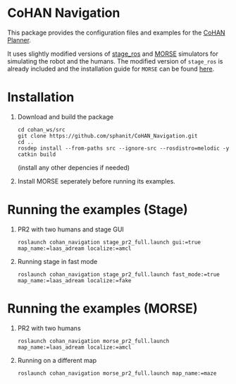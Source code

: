 # CoHAN Navigation

This package provides the configuration files and examples for the [CoHAN Planner](https://github.com/sphanit/CoHAN_Planner).

It uses slightly modified versions of [stage_ros](https://github.com/ros-simulation/stage_ros) and [MORSE](https://github.com/morse-simulator/morse) simulators for simulating the robot and the humans. The modified version of ```stage_ros``` is already included and the installation guide for ```MORSE``` can be found [here](https://github.com/sphanit/morse/blob/cohan_melodic/installation.md).

# Installation
1. Download and build the package
	```
	cd cohan_ws/src
	git clone https://github.com/sphanit/CoHAN_Navigation.git
	cd ..
	rosdep install --from-paths src --ignore-src --rosdistro=melodic -y
	catkin build
	```
	(install any other depencies if needed)
	
2. Install MORSE seperately before running its examples.
# Running the examples (Stage)
1. PR2 with two humans and stage GUI
	```
	roslaunch cohan_navigation stage_pr2_full.launch gui:=true map_name:=laas_adream localize:=amcl
	```
2. Running stage in fast mode
	```
	roslaunch cohan_navigation stage_pr2_full.launch fast_mode:=true map_name:=laas_adream localize:=fake
	```
# Running the examples (MORSE)
1. PR2 with two humans
	```
	roslaunch cohan_navigation morse_pr2_full.launch map_name:=laas_adream localize:=amcl
	```
2. Running on a different map
	```
	roslaunch cohan_navigation morse_pr2_full.launch map_name:=maze
	```

